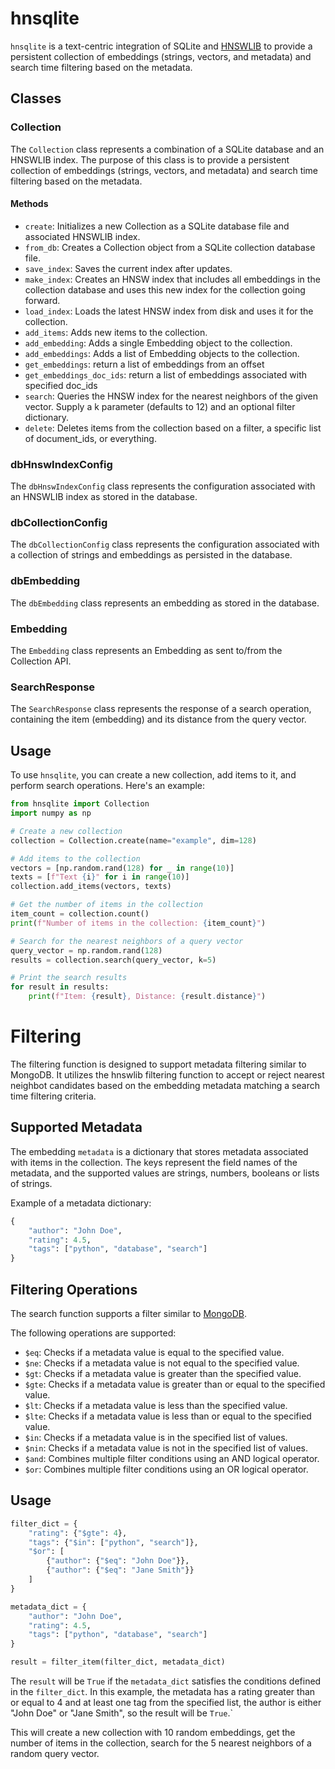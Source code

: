 # hnsqlite

`hnsqlite` is a text-centric integration of SQLite and [HNSWLIB](https://github.com/nmslib/hnswlib) to provide a persistent collection of embeddings (strings, vectors, and metadata) and search time filtering based on the metadata.

## Classes

### Collection

The `Collection` class represents a combination of a SQLite database and an HNSWLIB index. The purpose of this class is to provide a persistent collection of embeddings (strings, vectors, and metadata) and search time filtering based on the metadata.

#### Methods

- `create`: Initializes a new Collection as a SQLite database file and associated HNSWLIB index.
- `from_db`: Creates a Collection object from a SQLite collection database file.
- `save_index`: Saves the current index after updates.
- `make_index`: Creates an HNSW index that includes all embeddings in the collection database and uses this new index for the collection going forward.
- `load_index`: Loads the latest HNSW index from disk and uses it for the collection.
- `add_items`: Adds new items to the collection.
- `add_embedding`: Adds a single Embedding object to the collection.
- `add_embeddings`: Adds a list of Embedding objects to the collection.
- `get_embeddings`: return a list of embeddings from an offset
- `get_embeddings_doc_ids`: return a list of embeddings associated with specified doc_ids
- `search`: Queries the HNSW index for the nearest neighbors of the given vector. Supply a k parameter (defaults to 12) and an optional filter dictionary.
- `delete`: Deletes items from the collection based on a filter, a specific list of document_ids, or everything.

### dbHnswIndexConfig

The `dbHnswIndexConfig` class represents the configuration associated with an HNSWLIB index as stored in the database.

### dbCollectionConfig

The `dbCollectionConfig` class represents the configuration associated with a collection of strings and embeddings as persisted in the database.

### dbEmbedding

The `dbEmbedding` class represents an embedding as stored in the database.

### Embedding

The `Embedding` class represents an Embedding as sent to/from the Collection API.

### SearchResponse

The `SearchResponse` class represents the response of a search operation, containing the item (embedding) and its distance from the query vector.


## Usage

To use `hnsqlite`, you can create a new collection, add items to it, and perform search operations. Here's an example:


```python
from hnsqlite import Collection
import numpy as np

# Create a new collection
collection = Collection.create(name="example", dim=128)

# Add items to the collection
vectors = [np.random.rand(128) for _ in range(10)]
texts = [f"Text {i}" for i in range(10)]
collection.add_items(vectors, texts)

# Get the number of items in the collection
item_count = collection.count()
print(f"Number of items in the collection: {item_count}")

# Search for the nearest neighbors of a query vector
query_vector = np.random.rand(128)
results = collection.search(query_vector, k=5)

# Print the search results
for result in results:
    print(f"Item: {result}, Distance: {result.distance}")

```

# Filtering


The filtering function is designed to support metadata filtering similar to MongoDB.  It utilizes the hnswlib filtering function to accept or reject nearest neighbot candidates based on the embedding metadata matching a search time filtering criteria.


## Supported Metadata

The embedding `metadata` is a dictionary that stores metadata associated with items in the collection. The keys represent the field names of the metadata, and the supported values are strings, numbers, booleans or lists of strings.

Example of a metadata dictionary:

```python
{
    "author": "John Doe",
    "rating": 4.5,
    "tags": ["python", "database", "search"]
}
```

## Filtering Operations

The  search function supports a filter similar to [MongoDB](https://www.mongodb.com/docs/manual/reference/operator/query/). 

The following operations are supported:

- `$eq`: Checks if a metadata value is equal to the specified value.
- `$ne`: Checks if a metadata value is not equal to the specified value.
- `$gt`: Checks if a metadata value is greater than the specified value.
- `$gte`: Checks if a metadata value is greater than or equal to the specified value.
- `$lt`: Checks if a metadata value is less than the specified value.
- `$lte`: Checks if a metadata value is less than or equal to the specified value.
- `$in`: Checks if a metadata value is in the specified list of values.
- `$nin`: Checks if a metadata value is not in the specified list of values.
- `$and`: Combines multiple filter conditions using an AND logical operator.
- `$or`: Combines multiple filter conditions using an OR logical operator.

## Usage

```python
filter_dict = {
    "rating": {"$gte": 4},
    "tags": {"$in": ["python", "search"]},
    "$or": [
        {"author": {"$eq": "John Doe"}},
        {"author": {"$eq": "Jane Smith"}}
    ]
}

metadata_dict = {
    "author": "John Doe",
    "rating": 4.5,
    "tags": ["python", "database", "search"]
}

result = filter_item(filter_dict, metadata_dict)
```

The `result` will be `True` if the `metadata_dict` satisfies the conditions defined in the `filter_dict`. In this example, the metadata has a rating greater than or equal to 4 and at least one tag from the specified list, the author is either "John Doe" or "Jane Smith", so the result will be `True`.`

This will create a new collection with 10 random embeddings, get the number of items in the collection, search for the 5 nearest neighbors of a random query vector.
